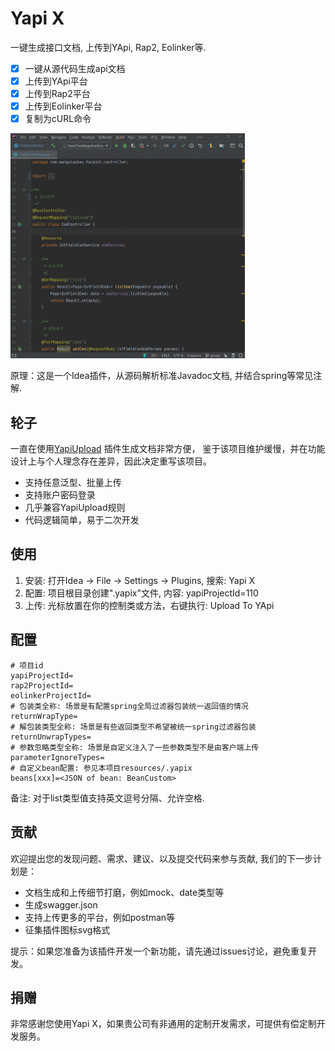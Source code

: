 # Yapi X
一键生成接口文档, 上传到YApi, Rap2, Eolinker等.

- [x] 一键从源代码生成api文档
- [x] 上传到YApi平台
- [x] 上传到Rap2平台
- [x] 上传到Eolinker平台
- [x] 复制为cURL命令

<img src="screenshots.gif" height="360">

原理：这是一个Idea插件，从源码解析标准Javadoc文档, 并结合spring等常见注解.

## 轮子
一直在使用[YapiUpload](https://github.com/diwand/YapiIdeaUploadPlugin) 插件生成文档非常方便，
鉴于该项目维护缓慢，并在功能设计上与个人理念存在差异，因此决定重写该项目。

- 支持任意泛型、批量上传
- 支持账户密码登录
- 几乎兼容YapiUpload规则
- 代码逻辑简单，易于二次开发

## 使用
1. 安装: 打开Idea -> File -> Settings -> Plugins, 搜索: Yapi X
2. 配置: 项目根目录创建".yapix"文件, 内容: yapiProjectId=110
3. 上传: 光标放置在你的控制类或方法，右键执行: Upload To YApi

## 配置
```properties
# 项目id
yapiProjectId=
rap2ProjectId=
eolinkerProjectId=
# 包装类全称: 场景是有配置spring全局过滤器包装统一返回值的情况
returnWrapType=
# 解包装类型全称: 场景是有些返回类型不希望被统一spring过滤器包装
returnUnwrapTypes=
# 参数忽略类型全称: 场景是自定义注入了一些参数类型不是由客户端上传
parameterIgnoreTypes=
# 自定义bean配置: 参见本项目resources/.yapix
beans[xxx]=<JSON of bean: BeanCustom>
```
备注: 对于list类型值支持英文逗号分隔、允许空格.

## 贡献
欢迎提出您的发现问题、需求、建议、以及提交代码来参与贡献, 我们的下一步计划是：

- 文档生成和上传细节打磨，例如mock、date类型等
- 生成swagger.json
- 支持上传更多的平台，例如postman等
- 征集插件图标svg格式

提示：如果您准备为该插件开发一个新功能，请先通过issues讨论，避免重复开发。

## 捐赠
非常感谢您使用Yapi X，如果贵公司有非通用的定制开发需求，可提供有偿定制开发服务。
